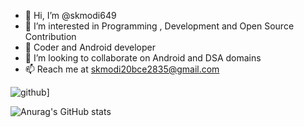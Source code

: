 - 👋 Hi, I’m @skmodi649
- 👀 I’m interested in Programming , Development and Open Source Contribution
- 🌱 Coder and Android developer
- 💞️ I’m looking to collaborate on Android and DSA domains
- 📫 Reach me at skmodi20bce2835@gmail.com

<!---
skmodi649/skmodi649 is a ✨ special ✨ repository because its `README.md` (this file) appears on your GitHub profile.
You can click the Preview link to take a look at your changes.
--->

![github](https://img.shields.io/badge/GitHub-000000?style=for-the-badge&logo=GitHub&logoColor=white)]


![Anurag's GitHub stats](https://github-readme-stats.vercel.app/api?username=skmodi649&show_icons=true&theme=dracula)


